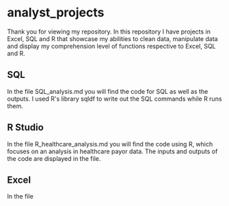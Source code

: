 # analyst_projects
Thank you for viewing my repository. In this repository I have projects in Excel, SQL and R that showcase my abilities to clean data, manipulate data and display my comprehension level of functions respective to Excel, SQL and R.  

## SQL 
In the file SQL_analysis.md you will find the code for SQL as well as the outputs. I used R's library sqldf to write out the SQL commands while R runs them.

## R Studio
In the file R_healthcare_analysis.md you will find the code using R, which focuses on an analysis in healthcare payor data. The inputs and outputs of the code are displayed in the file.

## Excel
In the file 

